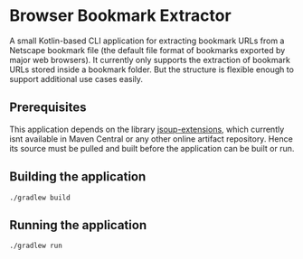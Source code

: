 # Browser Bookmark Extractor
A small Kotlin-based CLI application for extracting bookmark URLs from a Netscape bookmark file (the default file format of bookmarks exported by major web browsers). It currently only supports the extraction of bookmark URLs stored inside a bookmark folder. But the structure is flexible enough to support additional use cases easily.

## Prerequisites
This application depends on the library [jsoup-extensions](https://github.com/FSteitz/jsoup-extensions), which currently isnt available in Maven Central or any other online artifact repository. Hence its source must be pulled and built before the application can be built or run.

## Building the application
`./gradlew build`

## Running the application
`./gradlew run`